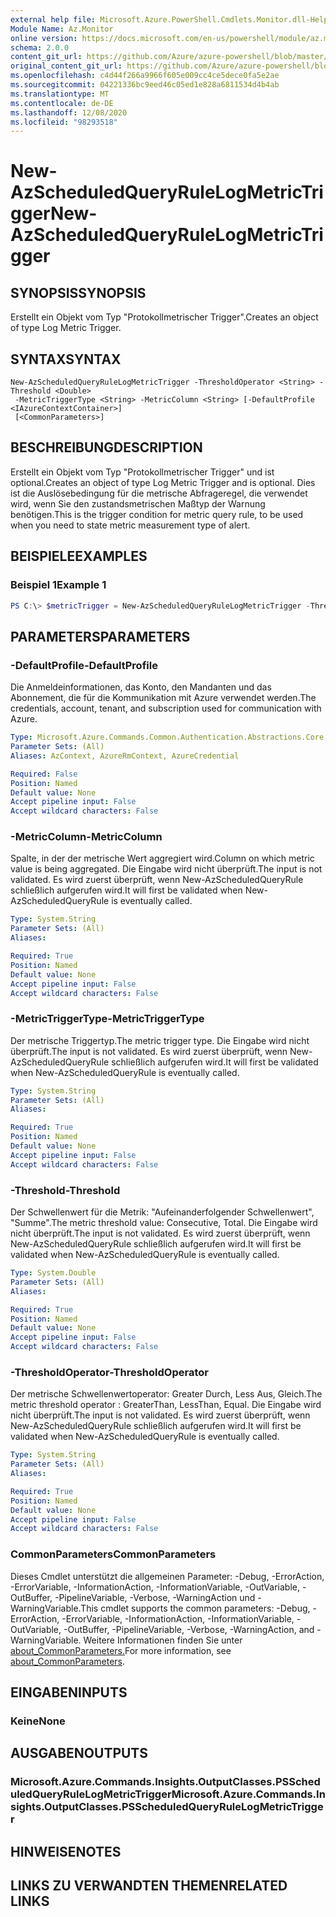 ```yaml
---
external help file: Microsoft.Azure.PowerShell.Cmdlets.Monitor.dll-Help.xml
Module Name: Az.Monitor
online version: https://docs.microsoft.com/en-us/powershell/module/az.monitor/new-azscheduledqueryrulelogmetrictrigger
schema: 2.0.0
content_git_url: https://github.com/Azure/azure-powershell/blob/master/src/Monitor/Monitor/help/New-AzScheduledQueryRuleLogMetricTrigger.md
original_content_git_url: https://github.com/Azure/azure-powershell/blob/master/src/Monitor/Monitor/help/New-AzScheduledQueryRuleLogMetricTrigger.md
ms.openlocfilehash: c4d44f266a9966f605e009cc4ce5dece0fa5e2ae
ms.sourcegitcommit: 04221336bc9eed46c05ed1e828a6811534d4b4ab
ms.translationtype: MT
ms.contentlocale: de-DE
ms.lasthandoff: 12/08/2020
ms.locfileid: "98293518"
---
```

# <span data-ttu-id="78993-101">New-AzScheduledQueryRuleLogMetricTrigger</span><span class="sxs-lookup"><span data-stu-id="78993-101">New-AzScheduledQueryRuleLogMetricTrigger</span></span>

## <span data-ttu-id="78993-102">SYNOPSIS</span><span class="sxs-lookup"><span data-stu-id="78993-102">SYNOPSIS</span></span>
<span data-ttu-id="78993-103">Erstellt ein Objekt vom Typ "Protokollmetrischer Trigger".</span><span class="sxs-lookup"><span data-stu-id="78993-103">Creates an object of type Log Metric Trigger.</span></span>

## <span data-ttu-id="78993-104">SYNTAX</span><span class="sxs-lookup"><span data-stu-id="78993-104">SYNTAX</span></span>

```
New-AzScheduledQueryRuleLogMetricTrigger -ThresholdOperator <String> -Threshold <Double>
 -MetricTriggerType <String> -MetricColumn <String> [-DefaultProfile <IAzureContextContainer>]
 [<CommonParameters>]
```

## <span data-ttu-id="78993-105">BESCHREIBUNG</span><span class="sxs-lookup"><span data-stu-id="78993-105">DESCRIPTION</span></span>
<span data-ttu-id="78993-106">Erstellt ein Objekt vom Typ "Protokollmetrischer Trigger" und ist optional.</span><span class="sxs-lookup"><span data-stu-id="78993-106">Creates an object of type Log Metric Trigger and is optional.</span></span>
<span data-ttu-id="78993-107">Dies ist die Auslösebedingung für die metrische Abfrageregel, die verwendet wird, wenn Sie den zustandsmetrischen Maßtyp der Warnung benötigen.</span><span class="sxs-lookup"><span data-stu-id="78993-107">This is the trigger condition for metric query rule, to be used when you need to state metric measurement type of alert.</span></span>

## <span data-ttu-id="78993-108">BEISPIELE</span><span class="sxs-lookup"><span data-stu-id="78993-108">EXAMPLES</span></span>

### <span data-ttu-id="78993-109">Beispiel 1</span><span class="sxs-lookup"><span data-stu-id="78993-109">Example 1</span></span>
```powershell
PS C:\> $metricTrigger = New-AzScheduledQueryRuleLogMetricTrigger -ThresholdOperator "GreaterThan" -Threshold 5 -MetricTriggerType "Consecutive" -MetricColumn "Computer"
```

## <span data-ttu-id="78993-110">PARAMETERS</span><span class="sxs-lookup"><span data-stu-id="78993-110">PARAMETERS</span></span>

### <span data-ttu-id="78993-111">-DefaultProfile</span><span class="sxs-lookup"><span data-stu-id="78993-111">-DefaultProfile</span></span>
<span data-ttu-id="78993-112">Die Anmeldeinformationen, das Konto, den Mandanten und das Abonnement, die für die Kommunikation mit Azure verwendet werden.</span><span class="sxs-lookup"><span data-stu-id="78993-112">The credentials, account, tenant, and subscription used for communication with Azure.</span></span>

```yaml
Type: Microsoft.Azure.Commands.Common.Authentication.Abstractions.Core.IAzureContextContainer
Parameter Sets: (All)
Aliases: AzContext, AzureRmContext, AzureCredential

Required: False
Position: Named
Default value: None
Accept pipeline input: False
Accept wildcard characters: False
```

### <span data-ttu-id="78993-113">-MetricColumn</span><span class="sxs-lookup"><span data-stu-id="78993-113">-MetricColumn</span></span>
<span data-ttu-id="78993-114">Spalte, in der der metrische Wert aggregiert wird.</span><span class="sxs-lookup"><span data-stu-id="78993-114">Column on which metric value is being aggregated.</span></span>
<span data-ttu-id="78993-115">Die Eingabe wird nicht überprüft.</span><span class="sxs-lookup"><span data-stu-id="78993-115">The input is not validated.</span></span> <span data-ttu-id="78993-116">Es wird zuerst überprüft, wenn New-AzScheduledQueryRule schließlich aufgerufen wird.</span><span class="sxs-lookup"><span data-stu-id="78993-116">It will first be validated when New-AzScheduledQueryRule is eventually called.</span></span>

```yaml
Type: System.String
Parameter Sets: (All)
Aliases:

Required: True
Position: Named
Default value: None
Accept pipeline input: False
Accept wildcard characters: False
```

### <span data-ttu-id="78993-117">-MetricTriggerType</span><span class="sxs-lookup"><span data-stu-id="78993-117">-MetricTriggerType</span></span>
<span data-ttu-id="78993-118">Der metrische Triggertyp.</span><span class="sxs-lookup"><span data-stu-id="78993-118">The metric trigger type.</span></span>
<span data-ttu-id="78993-119">Die Eingabe wird nicht überprüft.</span><span class="sxs-lookup"><span data-stu-id="78993-119">The input is not validated.</span></span> <span data-ttu-id="78993-120">Es wird zuerst überprüft, wenn New-AzScheduledQueryRule schließlich aufgerufen wird.</span><span class="sxs-lookup"><span data-stu-id="78993-120">It will first be validated when New-AzScheduledQueryRule is eventually called.</span></span>

```yaml
Type: System.String
Parameter Sets: (All)
Aliases:

Required: True
Position: Named
Default value: None
Accept pipeline input: False
Accept wildcard characters: False
```

### <span data-ttu-id="78993-121">-Threshold</span><span class="sxs-lookup"><span data-stu-id="78993-121">-Threshold</span></span>
<span data-ttu-id="78993-122">Der Schwellenwert für die Metrik: "Aufeinanderfolgender Schwellenwert", "Summe".</span><span class="sxs-lookup"><span data-stu-id="78993-122">The metric threshold value: Consecutive, Total.</span></span>
<span data-ttu-id="78993-123">Die Eingabe wird nicht überprüft.</span><span class="sxs-lookup"><span data-stu-id="78993-123">The input is not validated.</span></span> <span data-ttu-id="78993-124">Es wird zuerst überprüft, wenn New-AzScheduledQueryRule schließlich aufgerufen wird.</span><span class="sxs-lookup"><span data-stu-id="78993-124">It will first be validated when New-AzScheduledQueryRule is eventually called.</span></span>

```yaml
Type: System.Double
Parameter Sets: (All)
Aliases:

Required: True
Position: Named
Default value: None
Accept pipeline input: False
Accept wildcard characters: False
```

### <span data-ttu-id="78993-125">-ThresholdOperator</span><span class="sxs-lookup"><span data-stu-id="78993-125">-ThresholdOperator</span></span>
<span data-ttu-id="78993-126">Der metrische Schwellenwertoperator: Greater Durch, Less Aus, Gleich.</span><span class="sxs-lookup"><span data-stu-id="78993-126">The metric threshold operator : GreaterThan, LessThan, Equal.</span></span>
<span data-ttu-id="78993-127">Die Eingabe wird nicht überprüft.</span><span class="sxs-lookup"><span data-stu-id="78993-127">The input is not validated.</span></span> <span data-ttu-id="78993-128">Es wird zuerst überprüft, wenn New-AzScheduledQueryRule schließlich aufgerufen wird.</span><span class="sxs-lookup"><span data-stu-id="78993-128">It will first be validated when New-AzScheduledQueryRule is eventually called.</span></span>

```yaml
Type: System.String
Parameter Sets: (All)
Aliases:

Required: True
Position: Named
Default value: None
Accept pipeline input: False
Accept wildcard characters: False
```

### <span data-ttu-id="78993-129">CommonParameters</span><span class="sxs-lookup"><span data-stu-id="78993-129">CommonParameters</span></span>
<span data-ttu-id="78993-130">Dieses Cmdlet unterstützt die allgemeinen Parameter: -Debug, -ErrorAction, -ErrorVariable, -InformationAction, -InformationVariable, -OutVariable, -OutBuffer, -PipelineVariable, -Verbose, -WarningAction und -WarningVariable.</span><span class="sxs-lookup"><span data-stu-id="78993-130">This cmdlet supports the common parameters: -Debug, -ErrorAction, -ErrorVariable, -InformationAction, -InformationVariable, -OutVariable, -OutBuffer, -PipelineVariable, -Verbose, -WarningAction, and -WarningVariable.</span></span> <span data-ttu-id="78993-131">Weitere Informationen finden Sie unter [about_CommonParameters.](http://go.microsoft.com/fwlink/?LinkID=113216)</span><span class="sxs-lookup"><span data-stu-id="78993-131">For more information, see [about_CommonParameters](http://go.microsoft.com/fwlink/?LinkID=113216).</span></span>

## <span data-ttu-id="78993-132">EINGABEN</span><span class="sxs-lookup"><span data-stu-id="78993-132">INPUTS</span></span>

### <span data-ttu-id="78993-133">Keine</span><span class="sxs-lookup"><span data-stu-id="78993-133">None</span></span>

## <span data-ttu-id="78993-134">AUSGABEN</span><span class="sxs-lookup"><span data-stu-id="78993-134">OUTPUTS</span></span>

### <span data-ttu-id="78993-135">Microsoft.Azure.Commands.Insights.OutputClasses.PSScheduledQueryRuleLogMetricTrigger</span><span class="sxs-lookup"><span data-stu-id="78993-135">Microsoft.Azure.Commands.Insights.OutputClasses.PSScheduledQueryRuleLogMetricTrigger</span></span>

## <span data-ttu-id="78993-136">HINWEISE</span><span class="sxs-lookup"><span data-stu-id="78993-136">NOTES</span></span>

## <span data-ttu-id="78993-137">LINKS ZU VERWANDTEN THEMEN</span><span class="sxs-lookup"><span data-stu-id="78993-137">RELATED LINKS</span></span>
